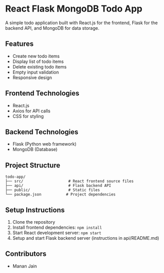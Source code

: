 # React Flask MongoDB Todo App

A simple todo application built with React.js for the frontend, Flask for the backend API, and MongoDB for data storage.

## Features

- Create new todo items
- Display list of todo items
- Delete existing todo items
- Empty input validation
- Responsive design

## Frontend Technologies

- React.js
- Axios for API calls
- CSS for styling

## Backend Technologies

- Flask (Python web framework)
- MongoDB (Database)

## Project Structure

```
todo-app/
├── src/                    # React frontend source files
├── api/                    # Flask backend API
├── public/                 # Static files
└── package.json           # Project dependencies
```

## Setup Instructions

1. Clone the repository
2. Install frontend dependencies: `npm install`
3. Start React development server: `npm start`
4. Setup and start Flask backend server (instructions in api/README.md)

## Contributors

- Manan Jain